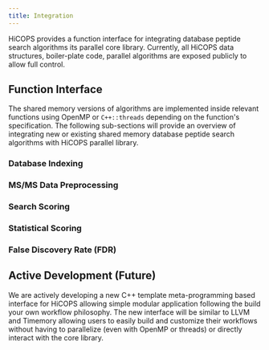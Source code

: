 ```yaml
---
title: Integration
---
```


HiCOPS provides a function interface for integrating database peptide search algorithms its parallel core library. Currently, all HiCOPS data structures, boiler-plate code, parallel algorithms are exposed publicly to allow full control. 

## Function Interface
The shared memory versions of algorithms are implemented inside relevant functions using OpenMP or `C++::threads` depending on the function's specification. The following sub-sections will provide an overview of integrating new or existing shared memory database peptide search algorithms with HiCOPS parallel library.

### Database Indexing

### MS/MS Data Preprocessing

### Search Scoring

### Statistical Scoring

### False Discovery Rate (FDR)


## Active Development (Future)
We are actively developing a new C++ template meta-programming based interface for HiCOPS allowing simple modular application following the build your own workflow philosophy. The new interface will be similar to LLVM and Timemory allowing users to easily build and customize their workflows without having to parallelize (even with OpenMP or threads) or directly interact with the core library.

